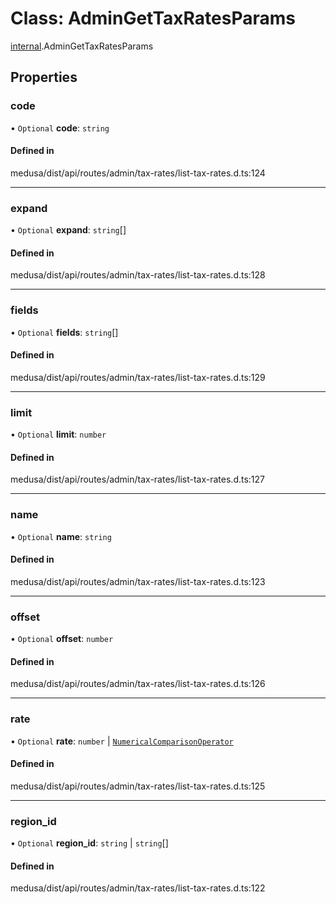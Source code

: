 # Class: AdminGetTaxRatesParams

[internal](../modules/internal-30.md).AdminGetTaxRatesParams

## Properties

### code

• `Optional` **code**: `string`

#### Defined in

medusa/dist/api/routes/admin/tax-rates/list-tax-rates.d.ts:124

___

### expand

• `Optional` **expand**: `string`[]

#### Defined in

medusa/dist/api/routes/admin/tax-rates/list-tax-rates.d.ts:128

___

### fields

• `Optional` **fields**: `string`[]

#### Defined in

medusa/dist/api/routes/admin/tax-rates/list-tax-rates.d.ts:129

___

### limit

• `Optional` **limit**: `number`

#### Defined in

medusa/dist/api/routes/admin/tax-rates/list-tax-rates.d.ts:127

___

### name

• `Optional` **name**: `string`

#### Defined in

medusa/dist/api/routes/admin/tax-rates/list-tax-rates.d.ts:123

___

### offset

• `Optional` **offset**: `number`

#### Defined in

medusa/dist/api/routes/admin/tax-rates/list-tax-rates.d.ts:126

___

### rate

• `Optional` **rate**: `number` \| [`NumericalComparisonOperator`](internal-30.NumericalComparisonOperator.md)

#### Defined in

medusa/dist/api/routes/admin/tax-rates/list-tax-rates.d.ts:125

___

### region\_id

• `Optional` **region\_id**: `string` \| `string`[]

#### Defined in

medusa/dist/api/routes/admin/tax-rates/list-tax-rates.d.ts:122
